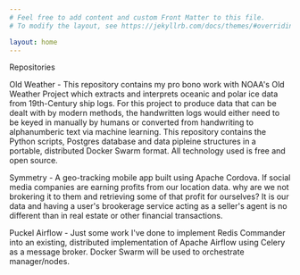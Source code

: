 ```yaml
---
# Feel free to add content and custom Front Matter to this file.
# To modify the layout, see https://jekyllrb.com/docs/themes/#overriding-theme-defaults

layout: home
---
```


Repositories

Old Weather - This repository contains my pro bono work with NOAA's Old Weather Project which extracts and interprets oceanic and polar ice data from 19th-Century ship logs. For this project to produce data that can be dealt with by modern methods, the handwritten logs would either need to be keyed in manually by humans or converted from handwriting to alphanumberic text via machine learning. This repository contains the Python scripts, Postgres database and data pipleine structures in a portable, distributed Docker Swarm format. All technology used is free and open source.

Symmetry - A geo-tracking mobile app built using Apache Cordova. If social media companies are earning profits from our location data. why are we not brokering it to them and retrieving some of that profit for ourselves? It is our data and having a user's brookerage service acting as a seller's agent is no different than in real estate or other financial transactions.

Puckel Airflow - Just some work I've done to implement Redis Commander into an existing, distributed implementation of Apache Airflow using Celery as a message broker. Docker Swarm will be used to orchestrate manager/nodes.
